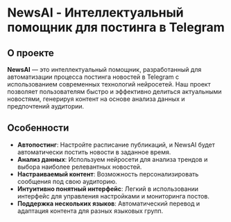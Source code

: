 # NewsAI - Интеллектуальный помощник для постинга в Telegram

## О проекте

**NewsAI** — это интеллектуальный помощник, разработанный для автоматизации процесса постинга новостей в Telegram с использованием современных технологий нейросетей. Наш проект позволяет пользователям быстро и эффективно делиться актуальными новостями, генерируя контент на основе анализа данных и предпочтений аудитории.

## Особенности

- **Автопостинг**: Настройте расписание публикаций, и NewsAI будет автоматически постить новости в заданное время.
- **Анализ данных**: Используем нейросети для анализа трендов и выбора наиболее релевантных новостей.
- **Настраиваемый контент**: Возможность персонализировать сообщения под свою аудиторию.
- **Интуитивно понятный интерфейс**: Легкий в использовании интерфейс для управления настройками и мониторинга постов.
- **Поддержка нескольких языков**: Автоматический перевод и адаптация контента для разных языковых групп.

